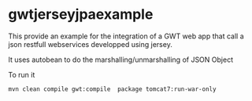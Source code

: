 gwtjerseyjpaexample
===================

This provide an example for the integration of a GWT web app that call a json restfull webservices developped using jersey. 

It uses autobean to do the marshalling/unmarshalling of JSON Object

To run it

```bash
mvn clean compile gwt:compile  package tomcat7:run-war-only
